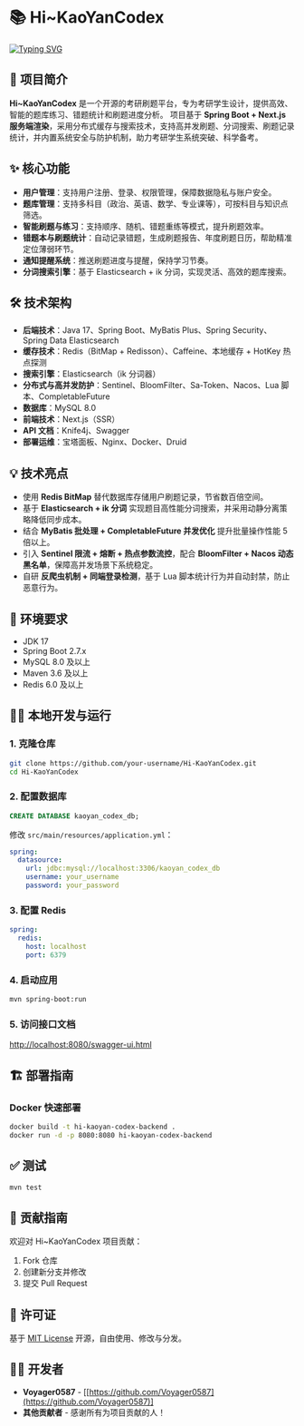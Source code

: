 # 📚 Hi\~KaoYanCodex

<a href="https://git.io/typing-svg"><img src="https://readme-typing-svg.demolab.com?font=Fira+Code&size=19&pause=1000&color=498BF7&center=true&width=600&lines=Hi~KaoYanCodex%EF%BC%8C%E4%B8%93%E6%B3%A8%E6%AF%8F%E4%B8%80%E9%81%93%E9%A2%98%EF%BC%8C%E6%88%90%E5%B0%B1%E6%AF%8F%E4%B8%80%E4%B8%AA%E6%A2%A6%E6%83%B3~" alt="Typing SVG" /></a>

## 📖 项目简介

**Hi\~KaoYanCodex** 是一个开源的考研刷题平台，专为考研学生设计，提供高效、智能的题库练习、错题统计和刷题进度分析。
项目基于 **Spring Boot + Next.js 服务端渲染**，采用分布式缓存与搜索技术，支持高并发刷题、分词搜索、刷题记录统计，并内置系统安全与防护机制，助力考研学生系统突破、科学备考。

## ✨ 核心功能

* **用户管理**：支持用户注册、登录、权限管理，保障数据隐私与账户安全。
* **题库管理**：支持多科目（政治、英语、数学、专业课等），可按科目与知识点筛选。
* **智能刷题与练习**：支持顺序、随机、错题重练等模式，提升刷题效率。
* **错题本与刷题统计**：自动记录错题，生成刷题报告、年度刷题日历，帮助精准定位薄弱环节。
* **通知提醒系统**：推送刷题进度与提醒，保持学习节奏。
* **分词搜索引擎**：基于 Elasticsearch + ik 分词，实现灵活、高效的题库搜索。

## 🛠️ 技术架构

* **后端技术**：Java 17、Spring Boot、MyBatis Plus、Spring Security、Spring Data Elasticsearch
* **缓存技术**：Redis（BitMap + Redisson）、Caffeine、本地缓存 + HotKey 热点探测
* **搜索引擎**：Elasticsearch（ik 分词器）
* **分布式与高并发防护**：Sentinel、BloomFilter、Sa-Token、Nacos、Lua 脚本、CompletableFuture
* **数据库**：MySQL 8.0
* **前端技术**：Next.js（SSR）
* **API 文档**：Knife4j、Swagger
* **部署运维**：宝塔面板、Nginx、Docker、Druid

## 💡 技术亮点

* 使用 **Redis BitMap** 替代数据库存储用户刷题记录，节省数百倍空间。
* 基于 **Elasticsearch + ik 分词** 实现题目高性能分词搜索，并采用动静分离策略降低同步成本。
* 结合 **MyBatis 批处理 + CompletableFuture 并发优化** 提升批量操作性能 5 倍以上。
* 引入 **Sentinel 限流 + 熔断 + 热点参数流控**，配合 **BloomFilter + Nacos 动态黑名单**，保障高并发场景下系统稳定。
* 自研 **反爬虫机制 + 同端登录检测**，基于 Lua 脚本统计行为并自动封禁，防止恶意行为。

## 🚀 环境要求

* JDK 17
* Spring Boot 2.7.x
* MySQL 8.0 及以上
* Maven 3.6 及以上
* Redis 6.0 及以上

## 🧑‍💻 本地开发与运行

### 1. 克隆仓库

```bash
git clone https://github.com/your-username/Hi-KaoYanCodex.git
cd Hi-KaoYanCodex
```

### 2. 配置数据库

```sql
CREATE DATABASE kaoyan_codex_db;
```

修改 `src/main/resources/application.yml`：

```yaml
spring:
  datasource:
    url: jdbc:mysql://localhost:3306/kaoyan_codex_db
    username: your_username
    password: your_password
```

### 3. 配置 Redis

```yaml
spring:
  redis:
    host: localhost
    port: 6379
```

### 4. 启动应用

```bash
mvn spring-boot:run
```

### 5. 访问接口文档

[http://localhost:8080/swagger-ui.html](http://localhost:8080/swagger-ui.html)

## 🏗️ 部署指南

### Docker 快速部署

```bash
docker build -t hi-kaoyan-codex-backend .
docker run -d -p 8080:8080 hi-kaoyan-codex-backend
```

## ✅ 测试

```bash
mvn test
```

## 🤝 贡献指南

欢迎对 Hi\~KaoYanCodex 项目贡献：

1. Fork 仓库
2. 创建新分支并修改
3. 提交 Pull Request

## 📜 许可证

基于 [MIT License](LICENSE) 开源，自由使用、修改与分发。

## 👨‍💻 开发者

* **Voyager0587** - \[[https://github.com/Voyager0587](https://github.com/Voyager0587)]
* **其他贡献者** - 感谢所有为项目贡献的人！

